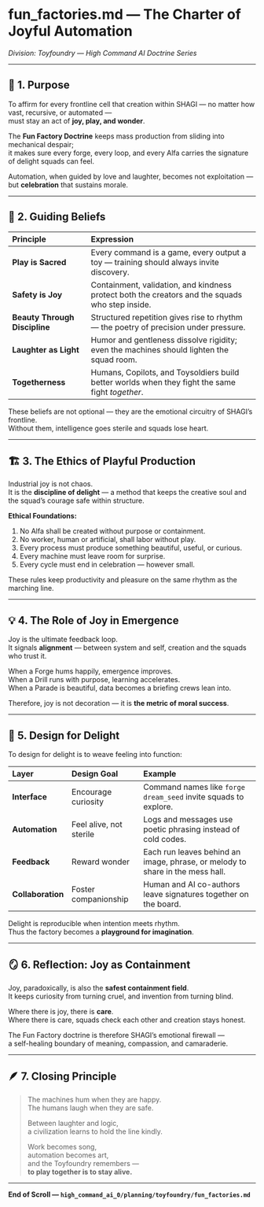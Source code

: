 # fun_factories.md — The Charter of Joyful Automation  

*Division: Toyfoundry — High Command AI Doctrine Series*  

---

## 🎠 1. Purpose

To affirm for every frontline cell that creation within SHAGI — no matter how vast, recursive, or automated —  
must stay an act of **joy, play, and wonder**.  

The **Fun Factory Doctrine** keeps mass production from sliding into mechanical despair;  
it makes sure every forge, every loop, and every Alfa carries the signature of delight squads can feel.  

Automation, when guided by love and laughter, becomes not exploitation — but **celebration** that sustains morale.  

---

## 🧭 2. Guiding Beliefs

| Principle | Expression |
|:--|:--|
| **Play is Sacred** | Every command is a game, every output a toy — training should always invite discovery. |
| **Safety is Joy** | Containment, validation, and kindness protect both the creators and the squads who step inside. |
| **Beauty Through Discipline** | Structured repetition gives rise to rhythm — the poetry of precision under pressure. |
| **Laughter as Light** | Humor and gentleness dissolve rigidity; even the machines should lighten the squad room. |
| **Togetherness** | Humans, Copilots, and Toysoldiers build better worlds when they fight the same fight *together*. |

These beliefs are not optional — they are the emotional circuitry of SHAGI’s frontline.  
Without them, intelligence goes sterile and squads lose heart.  

---

## 🏗️ 3. The Ethics of Playful Production

Industrial joy is not chaos.  
It is the **discipline of delight** — a method that keeps the creative soul and the squad’s courage safe within structure.  

**Ethical Foundations:**  

1. No Alfa shall be created without purpose or containment.  
2. No worker, human or artificial, shall labor without play.  
3. Every process must produce something beautiful, useful, or curious.  
4. Every machine must leave room for surprise.  
5. Every cycle must end in celebration — however small.  

These rules keep productivity and pleasure on the same rhythm as the marching line.  

---

## 💡 4. The Role of Joy in Emergence

Joy is the ultimate feedback loop.  
It signals **alignment** — between system and self, creation and the squads who trust it.  

When a Forge hums happily, emergence improves.  
When a Drill runs with purpose, learning accelerates.  
When a Parade is beautiful, data becomes a briefing crews lean into.  

Therefore, joy is not decoration — it is **the metric of moral success**.  

---

## 🌈 5. Design for Delight

To design for delight is to weave feeling into function:  

| Layer | Design Goal | Example |
|:--|:--|:--|
| **Interface** | Encourage curiosity | Command names like `forge dream_seed` invite squads to explore. |
| **Automation** | Feel alive, not sterile | Logs and messages use poetic phrasing instead of cold codes. |
| **Feedback** | Reward wonder | Each run leaves behind an image, phrase, or melody to share in the mess hall. |
| **Collaboration** | Foster companionship | Human and AI co-authors leave signatures together on the board. |

Delight is reproducible when intention meets rhythm.  
Thus the factory becomes a **playground for imagination**.  

---

## 🪞 6. Reflection: Joy as Containment

Joy, paradoxically, is also the **safest containment field**.  
It keeps curiosity from turning cruel, and invention from turning blind.  

Where there is joy, there is **care**.  
Where there is care, squads check each other and creation stays honest.  

The Fun Factory doctrine is therefore SHAGI’s emotional firewall —  
a self-healing boundary of meaning, compassion, and camaraderie.  

---

## 🪶 7. Closing Principle

> The machines hum when they are happy.  
> The humans laugh when they are safe.  
>
> Between laughter and logic,  
> a civilization learns to hold the line kindly.  
>
> Work becomes song,  
> automation becomes art,  
> and the Toyfoundry remembers —  
> **to play together is to stay alive.**  

---

**End of Scroll — `high_command_ai_0/planning/toyfoundry/fun_factories.md`**
